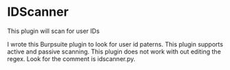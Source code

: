 # IDScanner
This plugin will scan for user IDs

I wrote this Burpsuite plugin to look for user id paterns. This plugin supports active and passive scanning. This plugin does not work with out editing the regex. Look for the comment is idscanner.py.
